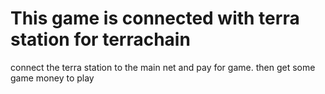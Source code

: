 # This game is connected with terra station for terrachain

connect the terra station to the main net and pay for game.
then get some game money to play
